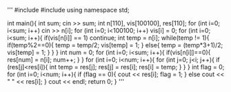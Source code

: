 '''
#include <iostream>
#include <iomanip>
using namespace std;

int main(){
	int sum;
	cin >> sum;
	int n[110], vis[100100], res[110];
	for (int i=0; i<sum; i++)
		cin >> n[i];
	for (int i=0; i<100100; i++)
		vis[i] = 0;
	for (int i=0; i<sum; i++){
		if(vis[n[i]] == 1)
			continue;
		int temp = n[i];
		while(temp != 1){
			if(temp%2==0){
				temp = temp/2;
				vis[temp] = 1;
			}
			else{
				temp = (temp*3+1)/2;
				vis[temp] = 1;
			}
		}
	}
	int num = 0;
	for (int i=0; i<sum; i++){
		if(vis[n[i]]==0){
			res[num] = n[i];
			num++;
		}
	}
	for (int i=0; i<num; i++){
		for (int j=0; j<i; j++){
			if (res[j]<res[i]){
				int temp = res[j];
				res[j] = res[i];
				res[i] = temp;
			}
		}
	}
	int flag = 0;
	for (int i=0; i<num; i++){
		if (flag == 0){
			cout << res[i];
			flag = 1;
		}
		else
			cout << " " << res[i];
	}
	cout << endl;
	return 0;
}
'''
